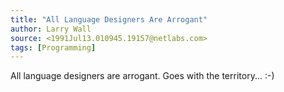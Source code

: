 ```yaml
---
title: "All Language Designers Are Arrogant"
author: Larry Wall
source: <1991Jul13.010945.19157@netlabs.com>
tags: [Programming]
---
```


All language designers are arrogant.  Goes with the territory... :-)
